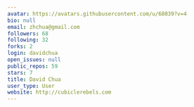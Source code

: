 ```yaml
---
avatar: https://avatars.githubusercontent.com/u/68039?v=4
bio: null
email: zhchua@gmail.com
followers: 68
following: 32
forks: 2
login: davidchua
open_issues: null
public_repos: 59
stars: 7
title: David Chua
user_type: User
website: http://cubiclerebels.com
---
```

